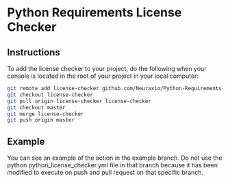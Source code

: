 # Python Requirements License Checker

## Instructions

To add the license checker to your project, do the following when your console is located in the root of your project in your local computer: 

```bash
git remote add license-checker github.com/Neuraxio/Python-Requirements-License-Checker
git checkout license-checker
git pull origin license-checker license-checker
git checkout master
git merge license-checker
git push origin master
```
## Example

You can see an example of the action in the example branch. Do not use the python python_license_checker.yml file in that branch because it has been modified to execute on push and pull request on that specific branch.
